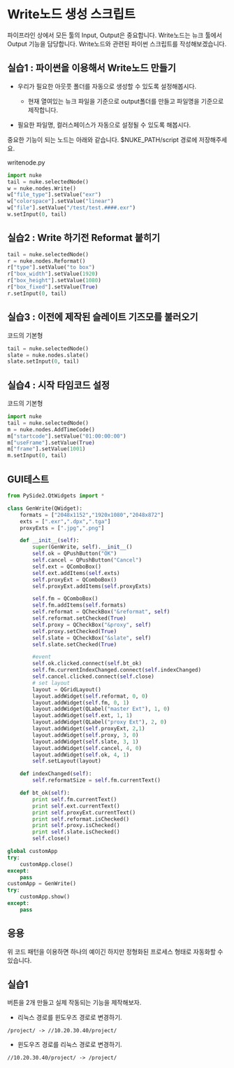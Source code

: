 # Write노드 생성 스크립트

파이프라인 상에서 모든 툴의 Input, Output은 중요합니다.
Write노드는 뉴크 툴에서 Output 기능을 담당합니다.
Write노드와 관련된 파이썬 스크립트를 작성해보겠습니다.

## 실습1 : 파이썬을 이용해서 Write노드 만들기
- 우리가 필요한 아웃풋 폴더를 자동으로 생성할 수 있도록 설정해봅시다.
    - 현재 열여있는 뉴크 파일을 기준으로 output폴더를 만들고 파일명을 기준으로 제작합니다.

- 필요한 파일명, 컬러스페이스가 자동으로 설정될 수 있도록 해봅시다.

중요한 기능이 되는 노드는 아래와 같습니다. $NUKE_PATH/script 경로에 저장해주세요.

writenode.py
```python
import nuke
tail = nuke.selectedNode()
w = nuke.nodes.Write()
w["file_type"].setValue("exr")
w["colorspace"].setValue("linear")
w["file"].setValue("/test/test.####.exr")
w.setInput(0, tail)
```

## 실습2 : Write 하기전 Reformat 붙히기

```python
tail = nuke.selectedNode()
r = nuke.nodes.Reformat()
r["type"].setValue("to box")
r["box_width"].setValue(1920)
r["box_height"].setValue(1080)
r["box_fixed"].setValue(True)
r.setInput(0, tail)
```


## 실습3 : 이전에 제작된 슬레이트 기즈모를 불러오기

코드의 기본형
```python
tail = nuke.selectedNode()
slate = nuke.nodes.slate()
slate.setInput(0, tail)
```

## 실습4 : 시작 타임코드 설정

코드의 기본형
```python
import nuke
tail = nuke.selectedNode()
m = nuke.nodes.AddTimeCode()
m["startcode"].setValue("01:00:00:00")
m["useFrame"].setValue(True)
m["frame"].setValue(1001)
m.setInput(0, tail)
```

## GUI테스트

```python
from PySide2.QtWidgets import *

class GenWrite(QWidget):
    formats = ["2048x1152","1920x1080","2048x872"]
    exts = [".exr",".dpx",".tga"]
    proxyExts = [".jpg",".png"]

    def __init__(self):
        super(GenWrite, self).__init__()
        self.ok = QPushButton("OK")
        self.cancel = QPushButton("Cancel")
        self.ext = QComboBox()
        self.ext.addItems(self.exts)
        self.proxyExt = QComboBox()
        self.proxyExt.addItems(self.proxyExts)

        self.fm = QComboBox()
        self.fm.addItems(self.formats)
        self.reformat = QCheckBox("&reformat", self)
        self.reformat.setChecked(True)
        self.proxy = QCheckBox("&proxy", self)
        self.proxy.setChecked(True)
        self.slate = QCheckBox("&slate", self)
        self.slate.setChecked(True)

        #event
        self.ok.clicked.connect(self.bt_ok)
        self.fm.currentIndexChanged.connect(self.indexChanged)
        self.cancel.clicked.connect(self.close)
        # set layout
        layout = QGridLayout()
        layout.addWidget(self.reformat, 0, 0)
        layout.addWidget(self.fm, 0, 1)
        layout.addWidget(QLabel("master Ext"), 1, 0)
        layout.addWidget(self.ext, 1, 1)
        layout.addWidget(QLabel("proxy Ext"), 2, 0)
        layout.addWidget(self.proxyExt, 2,1)
        layout.addWidget(self.proxy, 3, 0)
        layout.addWidget(self.slate, 3, 1)
        layout.addWidget(self.cancel, 4, 0)
        layout.addWidget(self.ok, 4, 1)
        self.setLayout(layout)

    def indexChanged(self):
        self.reformatSize = self.fm.currentText()

    def bt_ok(self):
        print self.fm.currentText()
        print self.ext.currentText()
        print self.proxyExt.currentText()
        print self.reformat.isChecked()
        print self.proxy.isChecked()
        print self.slate.isChecked()
        self.close()

global customApp
try:
    customApp.close()
except:
    pass
customApp = GenWrite()
try:
    customApp.show()
except:
    pass
```

## 응용
위 코드 패턴을 이용하면 하나의 예이긴 하지만 정형화된 프로세스 형태로 자동화할 수 있습니다.

## 실습1
버튼을 2개 만들고 실제 작동되는 기능을 제작해보자.

- 리눅스 경로를 윈도우즈 경로로 변경하기.
```
/project/ -> //10.20.30.40/project/
```

- 윈도우즈 경로를 리눅스 경로로 변경하기.
```
//10.20.30.40/project/ -> /project/
```
